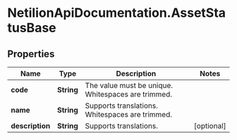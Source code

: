 # NetilionApiDocumentation.AssetStatusBase

## Properties
Name | Type | Description | Notes
------------ | ------------- | ------------- | -------------
**code** | **String** | The value must be unique. Whitespaces are trimmed. | 
**name** | **String** | Supports translations. Whitespaces are trimmed. | 
**description** | **String** | Supports translations. | [optional] 


